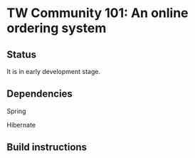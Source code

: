 # TW Community 101: An online ordering system

## Status

It is in early development stage. 

## Dependencies
Spring

Hibernate

## Build instructions
